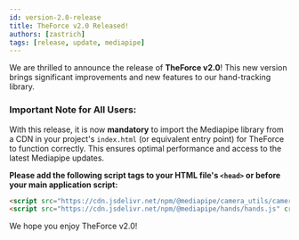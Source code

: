 ```yaml
---
id: version-2.0-release
title: TheForce v2.0 Released!
authors: [zastrich]
tags: [release, update, mediapipe]
---
```


We are thrilled to announce the release of **TheForce v2.0**! This new version brings significant improvements and new features to our hand-tracking library.

### Important Note for All Users:

With this release, it is now **mandatory** to import the Mediapipe library from a CDN in your project's `index.html` (or equivalent entry point) for TheForce to function correctly. This ensures optimal performance and access to the latest Mediapipe updates.

**Please add the following script tags to your HTML file's `<head>` or before your main application script:**

```html
<script src="https://cdn.jsdelivr.net/npm/@mediapipe/camera_utils/camera_utils.js" crossorigin="anonymous"></script>
<script src="https://cdn.jsdelivr.net/npm/@mediapipe/hands/hands.js" crossorigin="anonymous"></script>
```

We hope you enjoy TheForce v2.0!
